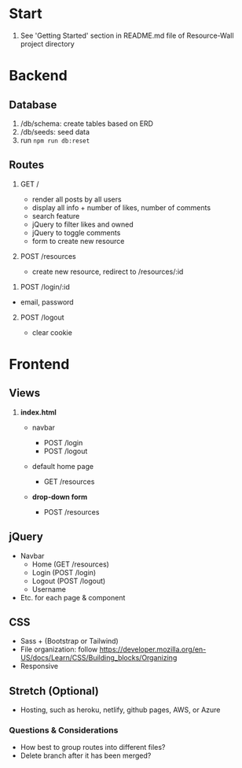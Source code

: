 # Start

1. See 'Getting Started' section in README.md file of Resource-Wall project directory

# Backend

## Database

1. /db/schema: create tables based on ERD
2. /db/seeds: seed data
3. run `npm run db:reset`

## Routes

1. GET /

   - render all posts by all users
   - display all info + number of likes, number of comments
   - search feature
   - jQuery to filter likes and owned
   - jQuery to toggle comments
   - form to create new resource

2. POST /resources

   - create new resource, redirect to /resources/:id

<!-- 6. GET /resources/:id/update

   - form to update resource -->

<!-- 7. POST /resources/:id/update

   - update resource, redirect to /resources/:id -->

<!-- 8. POST /resources/:id/delete

   - delete resource, redirect to /resources -->

<!-- 1. POST /login

   - email, password -->

1. POST /login/:id

- email, password

2. POST /logout

   - clear cookie

<!-- 4. GET /register

   - email, password

5. POST /register

   - email, password

6. GET /user

   - show user details

7. POST /user/:id

   - form to update username, delete account  -->

# Frontend

## Views

1. **index.html**

   - navbar
     - POST /login
     - POST /logout
   - default home page
     - GET /resources

   - **drop-down form**
     - POST /resources
     <!-- - POST /resources/:id/update
     - POST /resources/:id/delete -->

<!-- 3. **view_resource.ejs**

   - specific post
     - GET /resources/:id -->

<!-- 4. **auth.ejs**

   - form
     - GET /login
     - POST /login
     - POST /logout
     - GET /register
     - POST /register

5. **user.ejs**

   - user details
     - GET /user
   - form
     - POST /user/:id -->

## jQuery

- Navbar
  - Home (GET /resources)
  - Login (POST /login)
  - Logout (POST /logout)
  - Username
- Etc. for each page & component

## CSS

- Sass + (Bootstrap or Tailwind)
- File organization: follow
  https://developer.mozilla.org/en-US/docs/Learn/CSS/Building_blocks/Organizing
- Responsive

## Stretch (Optional)

- Hosting, such as heroku, netlify, github pages, AWS, or Azure

### Questions & Considerations

- How best to group routes into different files?
- Delete branch after it has been merged?
